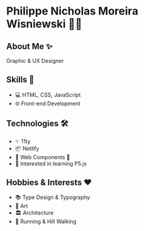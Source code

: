 # Philippe Nicholas Moreira Wisniewski 👨‍💻

## About Me ✨

Graphic & UX Designer

## Skills 🚀

- 💻 HTML, CSS, JavaScript
- 🌐 Front-end Development

## Technologies 🛠️

- ✨ 11ty
- 📦 Netlify
- 🔧 Web Components 👀
- 🌟 Interested in learning P5.js

## Hobbies & Interests ❤️

- 📚 Type Design & Typography
- 🎨 Art
- 🏛️ Architecture
- 🏃 Running & Hill Walking
